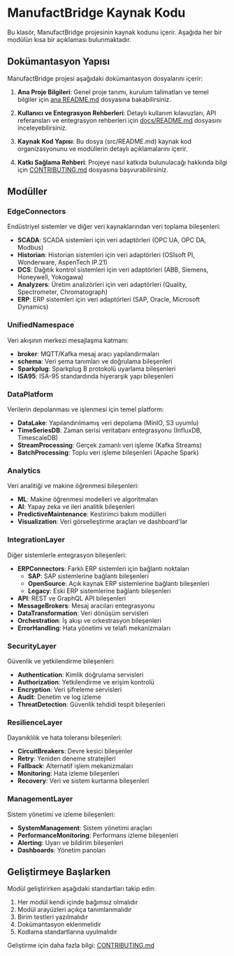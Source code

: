 # ManufactBridge Kaynak Kodu

Bu klasör, ManufactBridge projesinin kaynak kodunu içerir. Aşağıda her bir modülün kısa bir açıklaması bulunmaktadır.

## Dokümantasyon Yapısı

ManufactBridge projesi aşağıdaki dokümantasyon dosyalarını içerir:

1. **Ana Proje Bilgileri**: Genel proje tanımı, kurulum talimatları ve temel bilgiler için [ana README.md](/README.md) dosyasına bakabilirsiniz.

2. **Kullanıcı ve Entegrasyon Rehberleri**: Detaylı kullanım kılavuzları, API referansları ve entegrasyon rehberleri için [docs/README.md](/docs/README.md) dosyasını inceleyebilirsiniz.

3. **Kaynak Kod Yapısı**: Bu dosya (src/README.md) kaynak kod organizasyonunu ve modüllerin detaylı açıklamalarını içerir.

4. **Katkı Sağlama Rehberi**: Projeye nasıl katkıda bulunulacağı hakkında bilgi için [CONTRIBUTING.md](/CONTRIBUTING.md) dosyasına başvurabilirsiniz.

## Modüller

### EdgeConnectors

Endüstriyel sistemler ve diğer veri kaynaklarından veri toplama bileşenleri:

- **SCADA**: SCADA sistemleri için veri adaptörleri (OPC UA, OPC DA, Modbus)
- **Historian**: Historian sistemleri için veri adaptörleri (OSIsoft PI, Wonderware, AspenTech IP.21)
- **DCS**: Dağıtık kontrol sistemleri için veri adaptörleri (ABB, Siemens, Honeywell, Yokogawa)
- **Analyzers**: Üretim analizörleri için veri adaptörleri (Quality, Spectrometer, Chromatograph)
- **ERP**: ERP sistemleri için veri adaptörleri (SAP, Oracle, Microsoft Dynamics)

### UnifiedNamespace

Veri akışının merkezi mesajlaşma katmanı:

- **broker**: MQTT/Kafka mesaj aracı yapılandırmaları
- **schema**: Veri şema tanımları ve doğrulama bileşenleri
- **Sparkplug**: Sparkplug B protokolü uyarlama bileşenleri
- **ISA95**: ISA-95 standardında hiyerarşik yapı bileşenleri

### DataPlatform

Verilerin depolanması ve işlenmesi için temel platform:

- **DataLake**: Yapılandırılmamış veri depolama (MinIO, S3 uyumlu)
- **TimeSeriesDB**: Zaman serisi veritabanı entegrasyonu (InfluxDB, TimescaleDB)
- **StreamProcessing**: Gerçek zamanlı veri işleme (Kafka Streams)
- **BatchProcessing**: Toplu veri işleme bileşenleri (Apache Spark)

### Analytics

Veri analitiği ve makine öğrenmesi bileşenleri:

- **ML**: Makine öğrenmesi modelleri ve algoritmaları
- **AI**: Yapay zeka ve ileri analitik bileşenleri
- **PredictiveMaintenance**: Kestirimci bakım modülleri
- **Visualization**: Veri görselleştirme araçları ve dashboard'lar

### IntegrationLayer

Diğer sistemlerle entegrasyon bileşenleri:

- **ERPConnectors**: Farklı ERP sistemleri için bağlantı noktaları
  - **SAP**: SAP sistemlerine bağlantı bileşenleri
  - **OpenSource**: Açık kaynak ERP sistemlerine bağlantı bileşenleri
  - **Legacy**: Eski ERP sistemlerine bağlantı bileşenleri
- **API**: REST ve GraphQL API bileşenleri
- **MessageBrokers**: Mesaj aracıları entegrasyonu
- **DataTransformation**: Veri dönüşüm servisleri
- **Orchestration**: İş akışı ve orkestrasyon bileşenleri
- **ErrorHandling**: Hata yönetimi ve telafi mekanizmaları

### SecurityLayer

Güvenlik ve yetkilendirme bileşenleri:

- **Authentication**: Kimlik doğrulama servisleri
- **Authorization**: Yetkilendirme ve erişim kontrolü
- **Encryption**: Veri şifreleme servisleri
- **Audit**: Denetim ve log izleme
- **ThreatDetection**: Güvenlik tehdidi tespit bileşenleri

### ResilienceLayer

Dayanıklılık ve hata toleransı bileşenleri:

- **CircuitBreakers**: Devre kesici bileşenler
- **Retry**: Yeniden deneme stratejileri
- **Fallback**: Alternatif işlem mekanizmaları
- **Monitoring**: Hata izleme bileşenleri
- **Recovery**: Veri ve sistem kurtarma bileşenleri

### ManagementLayer

Sistem yönetimi ve izleme bileşenleri:

- **SystemManagement**: Sistem yönetimi araçları
- **PerformanceMonitoring**: Performans izleme bileşenleri
- **Alerting**: Uyarı ve bildirim bileşenleri
- **Dashboards**: Yönetim panoları

## Geliştirmeye Başlarken

Modül geliştirirken aşağıdaki standartları takip edin:

1. Her modül kendi içinde bağımsız olmalıdır
2. Modül arayüzleri açıkça tanımlanmalıdır
3. Birim testleri yazılmalıdır
4. Dokümantasyon eklenmelidir
5. Kodlama standartlarına uyulmalıdır

Geliştirme için daha fazla bilgi: [CONTRIBUTING.md](/CONTRIBUTING.md) 